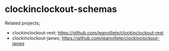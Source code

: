 # clockinclockout-schemas

Related projects;
- clockinclockout-rest; https://github.com/jeanvillete/clockinclockout-rest
- clockinclockout-jaxws; https://github.com/jeanvillete/clockinclockout-jaxws
